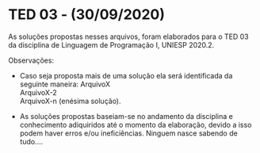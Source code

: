 # TED 03 - (30/09/2020)
 
As soluções propostas nesses arquivos, foram elaborados para o TED 03 da disciplina de Linguagem de Programação I, UNIESP 2020.2.


Observações:

- Caso seja proposta mais de uma solução ela será identificada da seguinte maneira: 
ArquivoX  
ArquivoX-2  
ArquivoX-n (enésima solução).

- As soluções propostas baseiam-se no andamento da disciplina e conhecimento adiquiridos até o momento da elaboração, devido a isso podem haver erros e/ou ineficiências.
Ninguem nasce sabendo de tudo....
